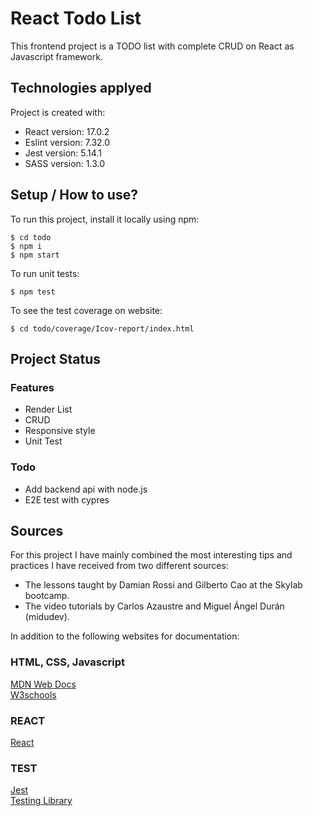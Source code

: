 # React Todo List

This frontend project is a TODO list with complete CRUD on React as Javascript framework.
	
## Technologies applyed
Project is created with:
* React version: 17.0.2
* Eslint version: 7.32.0
* Jest version: 5.14.1
* SASS version: 1.3.0
	
## Setup / How to use?
To run this project, install it locally using npm:

```
$ cd todo
$ npm i
$ npm start
```

To run unit tests:

```
$ npm test
```

To see the test coverage on website:

```
$ cd todo/coverage/Icov-report/index.html
```


## Project Status
### Features
* Render List
* CRUD
* Responsive style
* Unit Test

### Todo
* Add backend api with node.js
* E2E test with cypres

## Sources
For this project I have mainly combined the most interesting tips and practices I have received from two different sources:   
* The lessons taught by Damian Rossi and Gilberto Cao at the Skylab bootcamp.  
* The video tutorials by Carlos Azaustre and Miguel Ángel Durán (midudev).

In addition to the following websites for documentation:
### HTML, CSS, Javascript   
[MDN Web Docs](https://developer.mozilla.org)  
[W3schools](https://www.w3schools.com/)
### REACT   
[React](https://reactjs.org/)
### TEST  
[Jest](https://jestjs.io/)  
[Testing Library](https://testing-library.com/)  
	
<!-- ## Other information
Aquesta app es una demo per asentar conceptes generals de React, SASS i BEM. Una oportuinitat per de nou el todo que no havia contruit encara, i que en temps academics no em van permetre aprofundir fins al nivell d'acabat desitjat.

Un exemple net de com funcionen les props, desde els components pares als fills, i com el events afecten al store en direcció oposada, desde els fills cap als pares.
He pogut jugar amb els hooks useState, useEffect, useRef. També he pogut definir les proptypes adecuadament a traves de la comprensió de la documentació.
Com el plantjament de la app era Una mica a les braves. TDD descartat
REACT a voluntat
SOLID principis
SASS organitzat. Amb colors i mixins ben organitzats en fitxers independents. A traves de BEM es poden aplicar modificadors facilment.
UI i UX madurs. Descartar el botó de update per un onchange.
Test unitari persegint el 100% de cobertura, encara que sigui poc efectiu en una planificació de projecte seriosa (pero important en una planificació de negoci). -->
